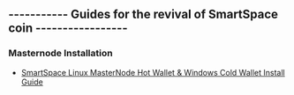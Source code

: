 ----------- Guides for the revival of SmartSpace coin -----------------
-----------------------------------------------------------------------

### Masternode Installation
* [SmartSpace Linux MasterNode Hot Wallet & Windows Cold Wallet Install Guide](guides/auto_guide.md)